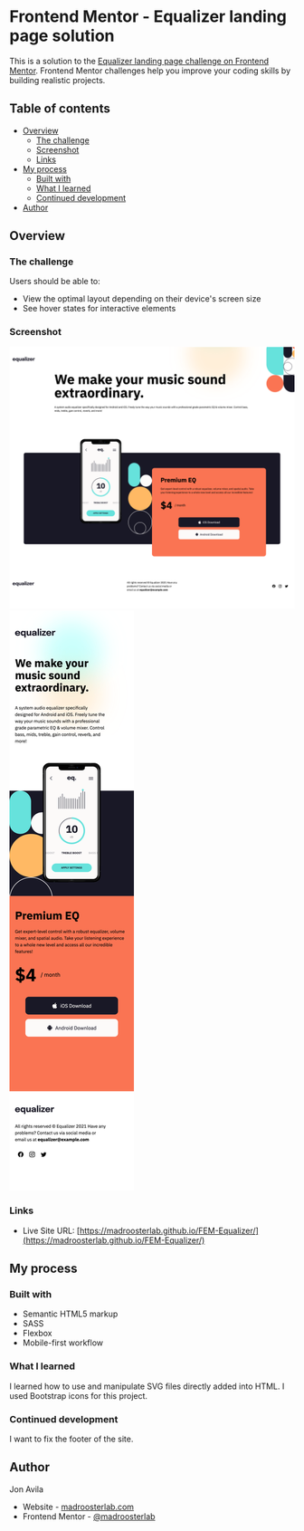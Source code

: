 # Frontend Mentor - Equalizer landing page solution

This is a solution to the [Equalizer landing page challenge on Frontend Mentor](https://www.frontendmentor.io/challenges/equalizer-landing-page-7VJ4gp3DE). Frontend Mentor challenges help you improve your coding skills by building realistic projects.

## Table of contents

- [Overview](#overview)
  - [The challenge](#the-challenge)
  - [Screenshot](#screenshot)
  - [Links](#links)
- [My process](#my-process)
  - [Built with](#built-with)
  - [What I learned](#what-i-learned)
  - [Continued development](#continued-development)
- [Author](#author)

## Overview

### The challenge

Users should be able to:

- View the optimal layout depending on their device's screen size
- See hover states for interactive elements

### Screenshot

![](./screenshot1.png)
![](./screenshot2.png)

### Links

- Live Site URL: [https://madroosterlab.github.io/FEM-Equalizer/](https://madroosterlab.github.io/FEM-Equalizer/)

## My process

### Built with

- Semantic HTML5 markup
- SASS
- Flexbox
- Mobile-first workflow

### What I learned

I learned how to use and manipulate SVG files directly added into HTML. I used Bootstrap icons for this project.

### Continued development

I want to fix the footer of the site.

## Author

Jon Avila

- Website - [madroosterlab.com](https://www.madroosterlab.com)
- Frontend Mentor - [@madroosterlab](https://www.frontendmentor.io/profile/madroosterlab)
